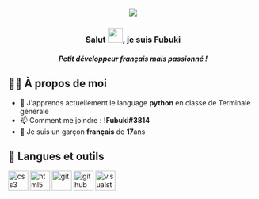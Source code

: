 <h1 align="center">
  <img src="https://github.com/zenox31470/zenox31470/blob/e979a878d46bf55d45423fb6c70ac666db9e3c88/img/name.svg"/>
</h1>

<h3 align="center">Salut <img src="https://raw.githubusercontent.com/MartinHeinz/MartinHeinz/master/wave.gif" width="30px">, je suis Fubuki</h3>
<h5 align="center">Petit développeur français mais passionné !</h5>


## 🙋‍♂️ À propos de moi

- 🌱 J'apprends actuellement le language **python** en classe de Terminale générale
- 📫 Comment me joindre : **!Fubuki#3814**
- 🍰 Je suis un garçon **français** de **17**ans


## 🚀 Langues et outils
<p align="left"> 
<img src="https://cdn.jsdelivr.net/gh/devicons/devicon/icons/css3/css3-original.svg" alt="css3" width="40" height="40" />
<img src="https://cdn.jsdelivr.net/gh/devicons/devicon/icons/html5/html5-original.svg" alt="html5" width="40" height="40" />
<img src="https://cdn.jsdelivr.net/gh/devicons/devicon/icons/git/git-plain-wordmark.svg" alt="git" width="40" height="40" />
<img src="https://cdn.jsdelivr.net/gh/devicons/devicon/icons/github/github-original-wordmark.svg" alt="github" width="40" height="40" />
<img src="https://cdn.jsdelivr.net/gh/devicons/devicon/icons/visualstudio/visualstudio-plain.svg" alt="visualstudio" width="40" height="40"/>
